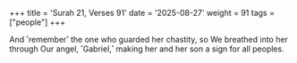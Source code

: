 +++
title = 'Surah 21, Verses 91'
date = '2025-08-27'
weight = 91
tags = ["people"]
+++

And ˹remember˺ the one who guarded her chastity, so We breathed into her through Our angel, ˹Gabriel,˺ making her and her son a sign for all peoples.